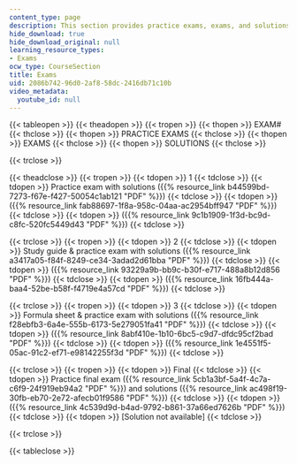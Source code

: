```yaml
---
content_type: page
description: This section provides practice exams, exams, and solutions.
hide_download: true
hide_download_original: null
learning_resource_types:
- Exams
ocw_type: CourseSection
title: Exams
uid: 2086b742-96d0-2af8-58dc-2416db71c10b
video_metadata:
  youtube_id: null
---
```


{{< tableopen >}}
{{< theadopen >}}
{{< tropen >}}
{{< thopen >}}
EXAM#
{{< thclose >}}
{{< thopen >}}
PRACTICE EXAMS
{{< thclose >}}
{{< thopen >}}
EXAMS
{{< thclose >}}
{{< thopen >}}
SOLUTIONS
{{< thclose >}}

{{< trclose >}}

{{< theadclose >}}
{{< tropen >}}
{{< tdopen >}}
1
{{< tdclose >}}
{{< tdopen >}}
Practice exam with solutions ({{% resource_link b44599bd-7273-f67e-f427-50054c1ab121 "PDF" %}})
{{< tdclose >}}
{{< tdopen >}}
({{% resource_link fab88697-1f8a-958c-04aa-ac2954bff947 "PDF" %}})
{{< tdclose >}}
{{< tdopen >}}
({{% resource_link 9c1b1909-1f3d-bc9d-c8fc-520fc5449d43 "PDF" %}})
{{< tdclose >}}

{{< trclose >}}
{{< tropen >}}
{{< tdopen >}}
2
{{< tdclose >}}
{{< tdopen >}}
Study guide & practice exam with solutions ({{% resource_link a3417a05-f84f-8249-ce34-3adad2d61bba "PDF" %}})
{{< tdclose >}}
{{< tdopen >}}
({{% resource_link 93229a9b-bb9c-b30f-e717-488a8b12d856 "PDF" %}})
{{< tdclose >}}
{{< tdopen >}}
({{% resource_link 16fb444a-baa4-52be-b58f-f4719e4a57cd "PDF" %}})
{{< tdclose >}}

{{< trclose >}}
{{< tropen >}}
{{< tdopen >}}
3
{{< tdclose >}}
{{< tdopen >}}
Formula sheet & practice exam with solutions ({{% resource_link f28ebfb3-6a4e-555b-6173-5e279051fa41 "PDF" %}})
{{< tdclose >}}
{{< tdopen >}}
({{% resource_link 8abf410e-1b10-6bc5-c9d7-dfdc95cf2bad "PDF" %}})
{{< tdclose >}}
{{< tdopen >}}
({{% resource_link 1e4551f5-05ac-91c2-ef71-e98142255f3d "PDF" %}})
{{< tdclose >}}

{{< trclose >}}
{{< tropen >}}
{{< tdopen >}}
Final
{{< tdclose >}}
{{< tdopen >}}
Practice final exam ({{% resource_link 5cb1a3bf-5a4f-4c7a-c6f9-24f919eb94a2 "PDF" %}}) and solutions ({{% resource_link ac498f19-30fb-eb70-2e72-afecb01f9586 "PDF" %}})
{{< tdclose >}}
{{< tdopen >}}
({{% resource_link 4c539d9d-b4ad-9792-b861-37a66ed7626b "PDF" %}})
{{< tdclose >}}
{{< tdopen >}}
\[Solution not available\]
{{< tdclose >}}

{{< trclose >}}

{{< tableclose >}}